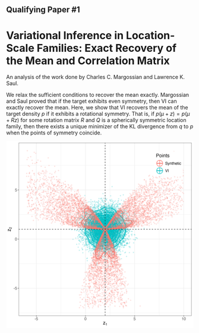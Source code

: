## Qualifying Paper #1
# Variational Inference in Location-Scale Families: Exact Recovery of the Mean and Correlation Matrix
An analysis of the work done by Charles C. Margossian and  Lawrence K. Saul.

We relax the sufficient conditions to recover the mean exactly. 
Margossian and Saul proved that if the target exhibits even symmetry, then VI can exactly recover the mean.
Here, we show that VI recovers the mean of the target density $p$ if it exhibits a rotational symmetry.
That is, if $p(\mu + z) = p(\mu + Rz)$ for some rotation matrix $R$ and $Q$ is a spherically symmetric location family, then there exists a unique minimizer of the KL divergence from $q$ to $p$ when the points of symmetry coincide.


![Alt text](plots/VI_ex1.png)
